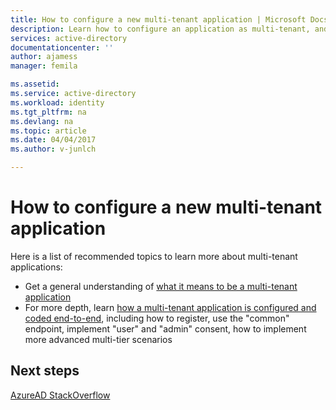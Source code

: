 ```yaml
---
title: How to configure a new multi-tenant application | Microsoft Docs
description: Learn how to configure an application as multi-tenant, and how multi-tenant applications work
services: active-directory
documentationcenter: ''
author: ajamess
manager: femila

ms.assetid: 
ms.service: active-directory
ms.workload: identity
ms.tgt_pltfrm: na
ms.devlang: na
ms.topic: article
ms.date: 04/04/2017
ms.author: v-junlch

---
```


# How to configure a new multi-tenant application

Here is a list of recommended topics to learn more about multi-tenant applications:

- Get a general understanding of [what it means to be a multi-tenant application](develop/active-directory-dev-glossary.md#multi-tenant-application)
- For more depth, learn [how a multi-tenant application is configured and coded end-to-end](develop/active-directory-devhowto-multi-tenant-overview.md), including how to register, use the "common" endpoint, implement "user" and "admin" consent, how to implement more advanced multi-tier scenarios

## Next steps
[AzureAD StackOverflow](http://stackoverflow.com/questions/tagged/azure-active-directory)
